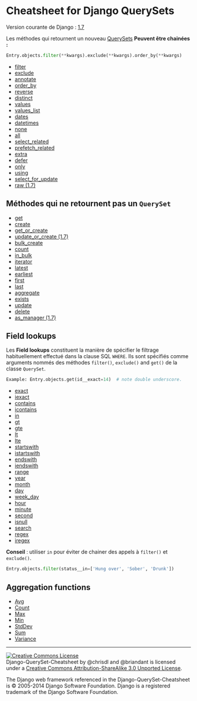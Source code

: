 # Cheatsheet for Django QuerySets
Version courante de Django : [1.7](https://docs.djangoproject.com/fr/1.7/ref/models/querysets/)

Les méthodes qui retournent un nouveau [QuerySets](https://docs.djangoproject.com/fr/1.7/ref/models/querysets/#methods-that-return-new-querysets) **Peuvent être chainées :**

````python
Entry.objects.filter(**kwargs).exclude(**kwargs).order_by(**kwargs)
````

 * [filter](https://docs.djangoproject.com/fr/1.7/ref/models/querysets/#filter)
 * [exclude](https://docs.djangoproject.com/fr/1.7/ref/models/querysets/#exclude)
 * [annotate](https://docs.djangoproject.com/fr/1.7/ref/models/querysets/#annotate)
 * [order_by](https://docs.djangoproject.com/fr/1.7/ref/models/querysets/#order-by)
 * [reverse](https://docs.djangoproject.com/fr/1.7/ref/models/querysets/#reverse)
 * [distinct](https://docs.djangoproject.com/fr/1.7/ref/models/querysets/#distinct)
 * [values](https://docs.djangoproject.com/fr/1.7/ref/models/querysets/#values)
 * [values_list](https://docs.djangoproject.com/fr/1.7/ref/models/querysets/#values-list)
 * [dates](https://docs.djangoproject.com/fr/1.7/ref/models/querysets/#dates)
 * [datetimes](https://docs.djangoproject.com/fr/1.7/ref/models/querysets/#datetimes)
 * [none](https://docs.djangoproject.com/fr/1.7/ref/models/querysets/#none)
 * [all](https://docs.djangoproject.com/fr/1.7/ref/models/querysets/#all)
 * [select_related](https://docs.djangoproject.com/fr/1.7/ref/models/querysets/#select-related)
 * [prefetch_related](https://docs.djangoproject.com/fr/1.7/ref/models/querysets/#prefetch-related)
 * [extra](https://docs.djangoproject.com/fr/1.7/ref/models/querysets/#extra)
 * [defer](https://docs.djangoproject.com/fr/1.7/ref/models/querysets/#defer)
 * [only](https://docs.djangoproject.com/fr/1.7/ref/models/querysets/#only)
 * [using](https://docs.djangoproject.com/fr/1.7/ref/models/querysets/#using)
 * [select_for_update](https://docs.djangoproject.com/fr/1.7/ref/models/querysets/#select-for-update)
 * [raw (1.7)](https://docs.djangoproject.com/fr/1.7/ref/models/querysets/#raw)

## Méthodes qui ne retournent pas un `QuerySet`

 * [get](https://docs.djangoproject.com/fr/1.7/ref/models/querysets/#get)
 * [create](https://docs.djangoproject.com/fr/1.7/ref/models/querysets/#create)
 * [get_or_create](https://docs.djangoproject.com/fr/1.7/ref/models/querysets/#get-or-create)
 * [update_or_create (1.7)](https://docs.djangoproject.com/fr/1.7/ref/models/querysets/#update-or-create)
 * [bulk_create](https://docs.djangoproject.com/fr/1.7/ref/models/querysets/#bulk-create)
 * [count](https://docs.djangoproject.com/fr/1.7/ref/models/querysets/#count)
 * [in_bulk](https://docs.djangoproject.com/fr/1.7/ref/models/querysets/#in-bulk)
 * [iterator](https://docs.djangoproject.com/fr/1.7/ref/models/querysets/#iterator)
 * [latest](https://docs.djangoproject.com/fr/1.7/ref/models/querysets/#latest)
 * [earliest](https://docs.djangoproject.com/fr/1.7/ref/models/querysets/#earliest)
 * [first](https://docs.djangoproject.com/fr/1.7/ref/models/querysets/#first)
 * [last](https://docs.djangoproject.com/fr/1.7/ref/models/querysets/#last)
 * [aggregate](https://docs.djangoproject.com/fr/1.7/ref/models/querysets/#aggregate)
 * [exists](https://docs.djangoproject.com/fr/1.7/ref/models/querysets/#exists)
 * [update](https://docs.djangoproject.com/fr/1.7/ref/models/querysets/#update)
 * [delete](https://docs.djangoproject.com/fr/1.7/ref/models/querysets/#delete)
 * [as_manager (1.7)](https://docs.djangoproject.com/fr/1.7/ref/models/querysets/#as-manager)

## Field lookups

Les **Field lookups** constituent la manière de spécifier le filtrage
habituellement effectué dans la clause SQL `WHERE`. Ils sont spécifiés comme
arguments nommés des méthodes `filter()`, `exclude()` and `get()` de la classe
`QuerySet`.

````python
Example: Entry.objects.get(id__exact=14)  # note double underscore.
````

 * [exact](https://docs.djangoproject.com/fr/1.7/ref/models/querysets/#exact)
 * [iexact](https://docs.djangoproject.com/fr/1.7/ref/models/querysets/#iexact)
 * [contains](https://docs.djangoproject.com/fr/1.7/ref/models/querysets/#contains)
 * [icontains](https://docs.djangoproject.com/fr/1.7/ref/models/querysets/#icontains)
 * [in](https://docs.djangoproject.com/fr/1.7/ref/models/querysets/#in)
 * [gt](https://docs.djangoproject.com/fr/1.7/ref/models/querysets/#gt)
 * [gte](https://docs.djangoproject.com/fr/1.7/ref/models/querysets/#gte)
 * [lt](https://docs.djangoproject.com/fr/1.7/ref/models/querysets/#lt)
 * [lte](https://docs.djangoproject.com/fr/1.7/ref/models/querysets/#lte)
 * [startswith](https://docs.djangoproject.com/fr/1.7/ref/models/querysets/#startswith)
 * [istartswith](https://docs.djangoproject.com/fr/1.7/ref/models/querysets/#istartswith)
 * [endswith](https://docs.djangoproject.com/fr/1.7/ref/models/querysets/#endswith)
 * [iendswith](https://docs.djangoproject.com/fr/1.7/ref/models/querysets/#iendswith)
 * [range](https://docs.djangoproject.com/fr/1.7/ref/models/querysets/#range)
 * [year](https://docs.djangoproject.com/fr/1.7/ref/models/querysets/#year)
 * [month](https://docs.djangoproject.com/fr/1.7/ref/models/querysets/#month)
 * [day](https://docs.djangoproject.com/fr/1.7/ref/models/querysets/#day)
 * [week_day](https://docs.djangoproject.com/fr/1.7/ref/models/querysets/#week_day)
 * [hour](https://docs.djangoproject.com/fr/1.7/ref/models/querysets/#hour)
 * [minute](https://docs.djangoproject.com/fr/1.7/ref/models/querysets/#minute)
 * [second](https://docs.djangoproject.com/fr/1.7/ref/models/querysets/#second)
 * [isnull](https://docs.djangoproject.com/fr/1.7/ref/models/querysets/#isnull)
 * [search](https://docs.djangoproject.com/fr/1.7/ref/models/querysets/#search)
 * [regex](https://docs.djangoproject.com/fr/1.7/ref/models/querysets/#regex)
 * [iregex](https://docs.djangoproject.com/fr/1.7/ref/models/querysets/#iregex)

 **Conseil** : utiliser `in` pour éviter de chainer des appels à `filter()` et `exclude()`.

````python
Entry.objects.filter(status__in=['Hung over', 'Sober', 'Drunk'])
````

## Aggregation functions

 * [Avg](https://docs.djangoproject.com/fr/1.6/ref/models/querysets/#avg)
 * [Count](https://docs.djangoproject.com/fr/1.6/ref/models/querysets/#id6)
 * [Max](https://docs.djangoproject.com/fr/1.6/ref/models/querysets/#max)
 * [Min](https://docs.djangoproject.com/fr/1.6/ref/models/querysets/#min)
 * [StdDev](https://docs.djangoproject.com/fr/1.6/ref/models/querysets/#stddev)
 * [Sum](https://docs.djangoproject.com/fr/1.6/ref/models/querysets/#sum)
 * [Variance](https://docs.djangoproject.com/fr/1.6/ref/models/querysets/#variance)

- - -

<a rel="license" href="http://creativecommons.org/licenses/by-sa/3.0/deed.en_US"><img alt="Creative Commons License" style="border-width:0" src="http://i.creativecommons.org/l/by-sa/3.0/88x31.png" /></a><br /><span xmlns:dct="http://purl.org/dc/terms/" href="http://purl.org/dc/dcmitype/Text" property="dct:title" rel="dct:type">Django-QuerySet-Cheatsheet</span> by <span xmlns:cc="http://creativecommons.org/ns#" property="cc:attributionName">@chrisdl and @briandant</span> is licensed under a <a rel="license" href="http://creativecommons.org/licenses/by-sa/3.0/deed.en_US">Creative Commons Attribution-ShareAlike 3.0 Unported License</a>.<br />

The Django web framework referenced in the Django-QuerySet-Cheatsheet is ​© 2005-2014 Django Software Foundation.
Django is a registered trademark of the Django Software Foundation.
